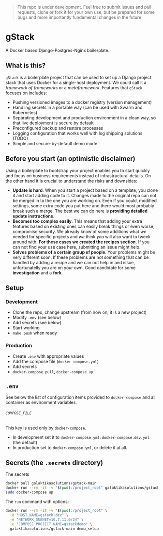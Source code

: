 > This repo is under development. Feel free to submit issues and
> pull requests, clone or fork it for your own use, but be prepared
> for some bugs and more importantly fundamental changes in the future.

# gStack

A Docker based Django-Postgres-Nginx boilerplate.

## What is this?

`gStack` is a boilerplate project that can be used to set up a
Django project stack that uses Docker for a single-host deployment.
We could call it a _framework of frameworks_ or a _metaframework_. Features that `gStack` focuses on includes:

* Pushing versioned images to a docker registry (version management)
* Handling secrets in a portable way (can be used with Swarm and Kubernetes)
* Separating development and production environment in a clean way, so that
  live deployment is secure by default
* Preconfigured backup and restore processes
* Logging configuration that works well with log shipping solutions (TODO)
* Simple and secure-by-default demo mode

## Before you start (an optimistic disclaimer)

Using a boilerplate to bootstrap your project enables you to start quickly and
focus on business requirements instead of infrastructural details. On the
other hand it is crucial to understand the risks and downsides:

* **Update is hard**. When you start a project based on a template, you
  clone it and start adding code to it. Changes made to the original repo
  can not be merged in to the one you are working on. Even if you could, modified
  settings, some extra code you put here and there would most probably break
  such a merge. The best we can do here is **providing detailed update instructions**.
* **Becomes too complex easily**. This means that adding your extra features based on existing ones can easily break things or even worse, compromise security. We already know of some additions what _we_ needed for specific projects and _we_ think _you_ will also want to tweek around with. **For these cases we created the recipes section.** If you can not find your use case here, submitting an issue might help.
* **Solves problems of a certain group of people**. Your problems might be very different soon. If these problems are not something that can be handled by adding a recipe and we can not help in and issue, unfortunatelly you are on your own. Good candidate for some **investigation** and a **fork**.

## Setup

### Development

* Clone the repo, change upstream (from now on, it is a new project)
* Modify `.env` (see below)
* Add secrets (see below)
* Start working
* `make push` when ready

### Production

* Create `.env` with appropriate values
* Add the compose file (`docker-compose.yml`)
* Add secrets
* `docker-compose pull`, `docker-compose up`

## `.env`

See below the list of configuration items provided to `docker-compose` and
all container as environment variables.

###### `COMPOSE_FILE`

This key is used only by `docker-compose`.

* In development set it to `docker-compose.yml:docker-compose.dev.yml` (the default)
* In production set to `docker-compose.yml`, or delete it at all.

## Secrets (the `.secrets` directory)

The secrets

```sh
docker pull galaktikasolutions/gstack-main
docker run --rm -it -v "$(pwd):/project_root" galaktikasolutions/gstack-main demo_setup
sudo docker-compose up
```

The `run` command with options:

```sh
docker run --rm -it -v "$(pwd):/project_root" \
  -e "HOST_NAME=gstack.dev" \
  -e "NETWORK_SUBNET=10.7.11.0/24" \
  -e "COMPOSE_PROJECT_NAME=gstackdemo" \
  galaktikasolutions/gstack-main demo_setup
```
